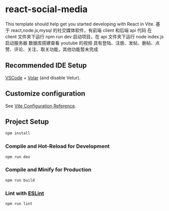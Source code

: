 # react-social-media

This template should help get you started developing with React in Vite.
基于 react,node.js,mysql 的社交媒体软件，有前端 client 和后端 api 代码
在 client 文件夹下运行 npm run dev 启动项目，在 api 文件夹下运行 node index.js 启动服务器
数据库搭建查看 youtube 的视频
具有登陆、注册、发帖、删帖、点赞、评论、关注、取关功能，其他功能暂未完成

## Recommended IDE Setup

[VSCode](https://code.visualstudio.com/) + [Volar](https://marketplace.visualstudio.com/items?itemName=Vue.volar) (and disable Vetur).

## Customize configuration

See [Vite Configuration Reference](https://vitejs.dev/config/).

## Project Setup

```sh
npm install
```

### Compile and Hot-Reload for Development

```sh
npm run dev
```

### Compile and Minify for Production

```sh
npm run build
```

### Lint with [ESLint](https://eslint.org/)

```sh
npm run lint
```
